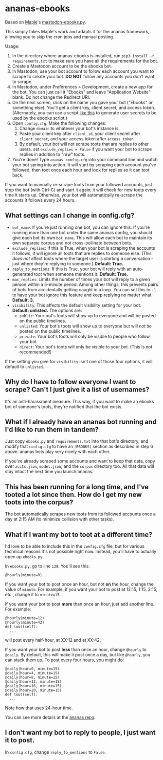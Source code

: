 # ananas-ebooks

Based on [Maple](https://computerfairi.es/@squirrel)'s [mastodon-ebooks.py](https://github.com/Lana-chan/mastodon-ebooks.py).

This simply takes Maple's work and adapts it for the ananas framework, allowing you to skip the cron jobs and manual posting.

Usage:

1. In the directory where ananas-ebooks is installed, run `pip3 install -r requirements.txt` to make sure you have all the requirements for the bot.
2. Create a Mastodon account to be the ebooks bot.
3. In Mastodon, use your bot account to follow each account you want to scrape to create your bot. **DO NOT** follow any accounts you don't want to scrape.
4. In Mastodon, under Preferences > Development, create a new app for the bot. You can just call it "Ebooks" and leave "Application Website" blank. Do not change the Redirect URI.
5. On the next screen, click on the name you gave your bot ("Ebooks" or something else). You'll get a client key, client secret, and access token.
    (Alternately, you can use a script [like this](https://gist.github.com/Lana-chan/b0d937968d22eca6dcd79a0524449f1d) to generate user secrets to be used by the ebooks script.)
6. Open `config.cfg`. Make the following changes:
    1. Change `domain` to whatever your bot's instance is.
    2. Paste your client key after `client_id`, your client secret after `client_secret`, and your access token after `access_token`.
    3. By default, your bot will not scrape toots that are replies to other users. set `exclude_replies = False` if you want your bot to scrape replies in addition to "raw" toots.
7. You're done! Type `ananas config.cfg` into your command line and watch your bot spring into action. It will start by scraping each account you've followed, then toot once each hour and look for replies so it can toot back.

If you want to manually re-scrape toots from your followed accounts, just stop the bot (with Ctrl-C) and start it again; it will check for new toots every time it starts up. Otherwise, your bot will automatically re-scrape the accounts it follows every 24 hours.

## What settings can I change in config.cfg?

* `bot_name`: If you're just running one bot, you can ignore this. If you're running more than one bot under the same ananas config, you should give each bot its own `bot_name`. This will allow each bot to maintain its own separate corpus and not cross-pollinate between bots.
* `exclude_replies`: If this is True, when your bot is scraping the accounts it follows, it will ignore all toots that are replies to someone else. (This *does not* affect toots where the target user is *starting* a conversation - just where they're replying to someone.) **Default: True.**
* `reply_to_mentions`: If this is True, your bot will reply with an auto-generated toot when someone mentions it. **Default: True.**
* `max_replies`: Limits the number of times your bot will reply to a given person within a 5-minute period. Among other things, this prevents pairs of bots from accidentally getting caught in a loop. You can set this to `-1` to have your bot ignore this feature and keep replying no matter what. **Default: 3.**
* `visibility`: This affects the default visibility setting for your bot. **Default: unlisted.** The options are:
  * `public`: Your bot's toots will show up to everyone and will be posted on the public timelines. 
  * `unlisted`: Your bot's toots will show up to everyone but will *not* be posted on the public timelines.
  * `private`: Your bot's toots will only be visible to people who follow your bot.
  * `direct`: Your bot's toots will only be visible to your bot. (This is not recommended!)

If the setting you give for `visibility` isn't one of those four options, it will default to `unlisted`.

## Why do I have to follow everyone I want to scrape? Can't I just give it a list of usernames?

It's an anti-harassment measure. This way, if you want to make an ebooks bot of someone's toots, they're notified that the bot exists.

## What if I already have an ananas bot running and I'd like to run them in tandem?

Just copy `ebooks.py` and `requirements.txt` into that bot's directory, and modify that `config.cfg` to have an `[EBOOKS]` section as described in step 6 above. ananas bots play very nicely with each other.

If you've already scraped some accounts and want to keep that data, copy over `accts.json`, `model.json`, and the `corpus` directory too. All that data will stay intact the next time you launch ananas.

## This has been running for a long time, and I've tooted a lot since then. How do I get my new toots into the corpus?

The bot automatically scrapes new toots from its followed accounts once a day at 2:15 AM (to minimize collision with other tasks).

## What if I want my bot to toot at a different time?

I'd love to be able to include this in the `config.cfg` file, but for various technical reasons it's not possible right now. Instead, you'll have to actually open up `ebooks.py`.

In `ebooks.py`, go to line `129`. You'll see this:

    @hourly(minute=0)

If you want your bot to post once an hour, but not **on** the hour, change the value of `minute`. For example, if you want your bot to post at 12:15, 1:15, 2:15, etc., change it to `minute=15`.

If you want your bot to post **more** than once an hour, just add another line. For example:

    @hourly(minute=12)
    @hourly(minute=42)
    def toot(self):
      ...

will post every half-hour, at XX:12 and at XX:42.

If you want your bot to post **less** than once an hour, change `@hourly` to `@daily`. By default, this will make it post once a day, but like `@hourly`, you can stack them up. To post every four hours, you might do:

    @daily(hour=0, minute=15)
    @daily(hour=4, minute=15)
    @daily(hour=8, minute=15)
    @daily(hour=12, minute=15)
    @daily(hour=16, minute=15)
    @daily(hour=20, minute=15)
    def toot(self):
      ...

Note how that uses 24-hour time.

You can see more details at the [ananas repo](https://github.com/chr-1x/ananas).

## I don't want my bot to reply to people, I just want it to post.

In `config.cfg`, change `reply_to_mentions` to `False`.
